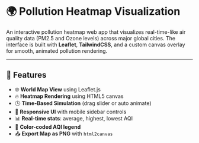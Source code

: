 # 🌍 Pollution Heatmap Visualization

An interactive pollution heatmap web app that visualizes real-time-like air quality data (PM2.5 and Ozone levels) across major global cities. The interface is built with **Leaflet**, **TailwindCSS**, and a custom canvas overlay for smooth, animated pollution rendering.

---

## 🚀 Features

- 🌐 **World Map View** using Leaflet.js
- 🔥 **Heatmap Rendering** using HTML5 canvas
- 🕓 **Time-Based Simulation** (drag slider or auto animate)
- 📱 **Responsive UI** with mobile sidebar controls
- 📊 **Real-time stats**: average, highest, lowest AQI
- 🌈 **Color-coded AQI legend**
- 📤 **Export Map as PNG** with `html2canvas`

